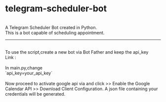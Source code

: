 # telegram-scheduler-bot
<br/>
A Telegram Scheduler Bot created in Python.
<br/>
This is a bot capable of scheduling appointment.

<br/>
<hr/>
<br/>
To use the script,create a new bot via Bot Father and keep the api_key
<br/>
Link : <https://t.me/botfather>
<br/>
<br/>
In main.py,change
<br/>
`api_key=your_api_key`
<br/>
<br/>
Now proceed to activate google api via <https://developers.google.com/calendar/quickstart/python> and click >> Enable the Google Calendar API >> Download Client Configuration. A json file containing your credentials will be generated.




